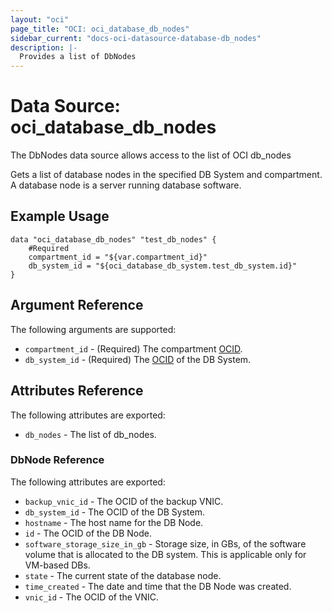 ```yaml
---
layout: "oci"
page_title: "OCI: oci_database_db_nodes"
sidebar_current: "docs-oci-datasource-database-db_nodes"
description: |-
  Provides a list of DbNodes
---
```


# Data Source: oci_database_db_nodes
The DbNodes data source allows access to the list of OCI db_nodes

Gets a list of database nodes in the specified DB System and compartment. A database node is a server running database software.


## Example Usage

```hcl
data "oci_database_db_nodes" "test_db_nodes" {
	#Required
	compartment_id = "${var.compartment_id}"
	db_system_id = "${oci_database_db_system.test_db_system.id}"
}
```

## Argument Reference

The following arguments are supported:

* `compartment_id` - (Required) The compartment [OCID](https://docs.us-phoenix-1.oraclecloud.com/Content/General/Concepts/identifiers.htm).
* `db_system_id` - (Required) The [OCID](https://docs.us-phoenix-1.oraclecloud.com/Content/General/Concepts/identifiers.htm) of the DB System.


## Attributes Reference

The following attributes are exported:

* `db_nodes` - The list of db_nodes.

### DbNode Reference

The following attributes are exported:

* `backup_vnic_id` - The OCID of the backup VNIC.
* `db_system_id` - The OCID of the DB System.
* `hostname` - The host name for the DB Node.
* `id` - The OCID of the DB Node.
* `software_storage_size_in_gb` - Storage size, in GBs, of the software volume that is allocated to the DB system. This is applicable only for VM-based DBs. 
* `state` - The current state of the database node.
* `time_created` - The date and time that the DB Node was created.
* `vnic_id` - The OCID of the VNIC.

